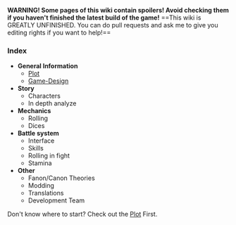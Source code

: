 

**WARNING! Some pages of this wiki contain spoilers! Avoid checking them if you haven't finished the latest build of the game!**
==This wiki is GREATLY UNFINISHED. You can do pull requests and ask me to give you editing rights if you want to help!==
### Index

- **General Information**
	- [Plot](./general/Plot.md#)
	- [Game-Design](./general/Game-Design.md#)
- **Story**
	- Characters
	- In depth analyze
- **Mechanics**
	- Rolling
	- Dices
- **Battle system**
	- Interface
	- Skills
	- Rolling in fight
	- Stamina
- **Other**
	- Fanon/Canon Theories
	- Modding
	- Translations
	- Development Team

Don't know where to start? Check out the [Plot](./general/Plot.md#) First.
